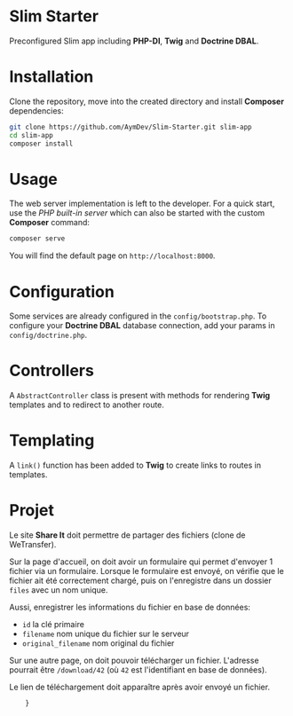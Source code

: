 # Slim Starter

Preconfigured Slim app including **PHP-DI**, **Twig** and **Doctrine DBAL**.

# Installation

Clone the repository, move into the created directory and install **Composer** dependencies:

```sh
git clone https://github.com/AymDev/Slim-Starter.git slim-app
cd slim-app
composer install
```

# Usage

The web server implementation is left to the developer.
For a quick start, use the _PHP built-in server_ which can also be started with the custom **Composer** command:

```sh
composer serve
```

You will find the default page on `http://localhost:8000`.

# Configuration

Some services are already configured in the `config/bootstrap.php`.
To configure your **Doctrine DBAL** database connection, add your params in `config/doctrine.php`.

# Controllers

A `AbstractController` class is present with methods for rendering **Twig** templates and to redirect to another route.

# Templating

A `link()` function has been added to **Twig** to create links to routes in templates.

# Projet

Le site **Share It** doit permettre de partager des fichiers (clone de WeTransfer).

Sur la page d'accueil, on doit avoir un formulaire qui permet d'envoyer 1 fichier via un formulaire.
Lorsque le formulaire est envoyé, on vérifie que le fichier ait été correctement chargé,
puis on l'enregistre dans un dossier `files` avec un nom unique.

Aussi, enregistrer les informations du fichier en base de données:

- `id` la clé primaire
- `filename` nom unique du fichier sur le serveur
- `original_filename` nom original du fichier

Sur une autre page, on doit pouvoir télécharger un fichier.
L'adresse pourrait être `/download/42` (où `42` est l'identifiant en base de données).

Le lien de téléchargement doit apparaître après avoir envoyé un fichier.

        }
